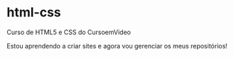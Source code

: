 # html-css
 Curso de HTML5 e CSS do CursoemVideo

 Estou aprendendo a criar sites e agora vou gerenciar os meus repositórios!
